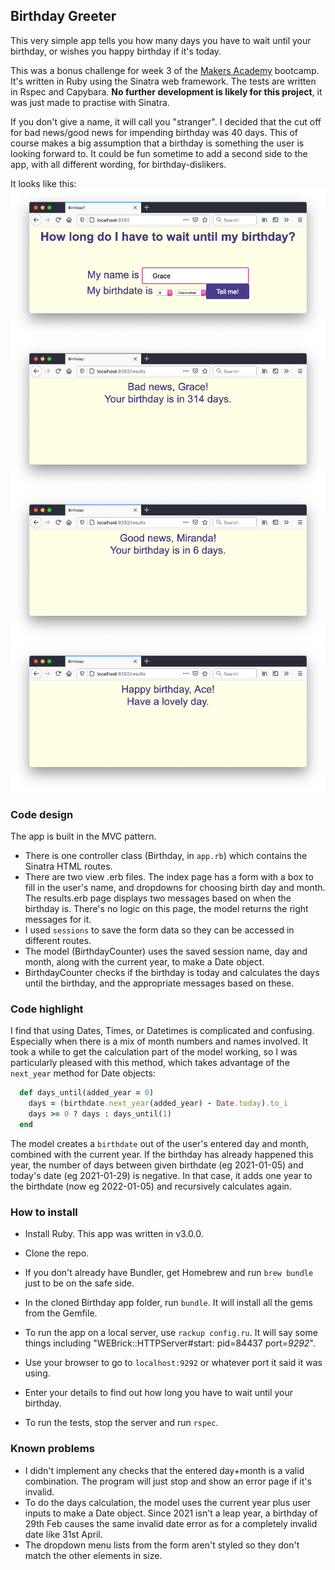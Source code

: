 ## Birthday Greeter

This very simple app tells you how many days you have to wait until your birthday, or wishes you happy birthday if it's today.

This was a bonus challenge for week 3 of the [Makers Academy](https://makers.tech/) bootcamp.  It's written in Ruby using the Sinatra web framework. The tests are written in Rspec and Capybara. <strong>No further development is likely for this project</strong>, it was just made to practise with Sinatra.

If you don't give a name, it will call you "stranger". I decided that the cut off for bad news/good news for impending birthday was 40 days. This of course makes a big assumption that a birthday is something the user is looking forward to. It could be fun sometime to add a second side to the app, with all different wording, for birthday-dislikers.


It looks like this:
![entering details](/public/1_entering_details.png)
![bad news](/public/2_bad_news.png)
![good news](/public/3_good_news.png)
![happy birthday](/public/4_happy_birthday.png)

### Code design
The app is built in the MVC pattern.
* There is one controller class (Birthday, in `app.rb`) which contains the Sinatra HTML routes.
* There are two view .erb files. The index page has a form with a box to fill in the user's name, and dropdowns for choosing birth day and month. The results.erb page displays two messages based on when the birthday is. There's no logic on this page, the model returns the right messages for it.
* I used `sessions` to save the form data so they can be accessed in different routes.
* The model (BirthdayCounter) uses the saved session name, day and month, along with the current year, to make a Date object.
* BirthdayCounter checks if the birthday is today and calculates the days until the birthday, and the appropriate messages based on these.

### Code highlight
I find that using Dates, Times, or Datetimes is complicated and confusing. Especially when there is a mix of month numbers and names involved. It took a while to get the calculation part of the model working, so I was particularly pleased with this method, which takes advantage of the `next_year` method for Date objects:
```ruby
  def days_until(added_year = 0)
    days = (birthdate.next_year(added_year) - Date.today).to_i
    days >= 0 ? days : days_until(1)
  end
```
The model creates a `birthdate` out of the user's entered day and month, combined with the current year. If the birthday has already happened this year, the number of days between given birthdate (eg 2021-01-05) and today's date (eg 2021-01-29) is negative. In that case, it adds one year to the birthdate (now eg 2022-01-05) and recursively calculates again.

### How to install
* Install Ruby. This app was written in v3.0.0.
* Clone the repo.
* If you don't already have Bundler, get Homebrew and run `brew bundle` just to be on the safe side.
* In the cloned Birthday app folder, run `bundle`. It will install all the gems from the Gemfile.
* To run the app on a local server, use `rackup config.ru`. It will say some things including "WEBrick::HTTPServer#start: pid=84437 port=*9292*".
* Use your browser to go to `localhost:9292` or whatever port it said it was using.
* Enter your details to find out how long you have to wait until your birthday.

* To run the tests, stop the server and run `rspec`.

### Known problems
* I didn't implement any checks that the entered day+month is a valid combination. The program will just stop and show an error page if it's invalid.
* To do the days calculation, the model uses the current year plus user inputs to make a Date object. Since 2021 isn't a leap year, a birthday of 29th Feb causes the same invalid date error as for a completely invalid date like 31st April.
* The dropdown menu lists from the form aren't styled so they don't match the other elements in size.

